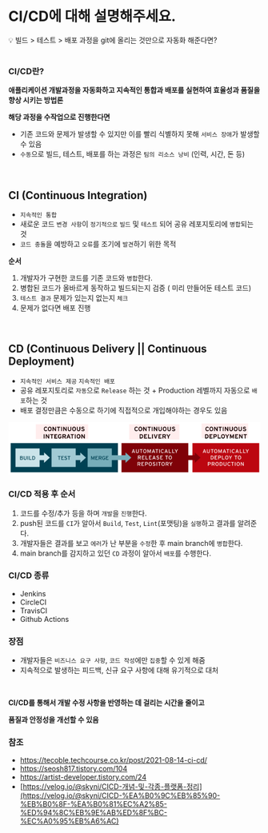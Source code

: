 # CI/CD에 대해 설명해주세요.

<aside>
💡 빌드 > 테스트 >  배포 과정을 git에 올리는 것만으로 자동화 해준다면?
</aside>

<br>

### CI/CD란?

**애플리케이션 개발과정을 자동화하고 지속적인 통합과 배포를 실현하여 효율성과 품질을 향상 시키는 방법론**

**해당 과정을 수작업으로 진행한다면**

- 기존 코드와 문제가 발생할 수 있지만 이를 빨리 식별하지 못해 `서비스 장애`가 발생할 수 있음
- `수동`으로 빌드, 테스트, 배포를 하는 과정은 `팀의 리소스 낭비` (인력, 시간, 돈 등)

<br>

## CI (Continuous Integration)

- `지속적인 통합`
- 새로운 코드 `변경 사항`이 `정기적으로` `빌드` 및 `테스트` 되어 공유 레포지토리에 `병합`되는 것
- `코드 충돌`을 예방하고 `오류`를 조기에 `발견`하기 위한 목적

**순서**

1. 개발자가 구현한 코드를 기존 코드와 `병합`한다.
2. 병합된 코드가 올바르게 동작하고 빌드되는지 검증 ( 미리 만들어둔 테스트 코드)
3. `테스트 결과` 문제가 있는지 없는지 `체크`
4. 문제가 없다면 배포 진행

<br>

## CD (Continuous Delivery || Continuous Deployment)

- `지속적인 서비스 제공` `지속적인 배포`
- 공유 레포지토리로 `자동`으로 `Release` 하는 것 + Production 레벨까지 자동으로 `배포`하는 것
- 배포 결정만큼은 수동으로 하기에 직접적으로 개입해야하는 경우도 있음

![Untitled](/resources/ci_cd.png)

### CI/CD 적용 후 순서

1.  코드를 수정/추가 등을 하며 `개발`을 `진행`한다.
2.  push된 코드를 `CI`가 알아서 `Build`, `Test`, `Lint`(포맷팅)을 `실행`하고 결과를 알려준다.
3.  개발자들은 결과를 보고 `에러`가 난 부분을 `수정`한 후 main branch에 `병합`한다.
4.  main branch를 감지하고 있던 `CD` 과정이 알아서 `배포`를 수행한다.

### CI/CD 종류

- Jenkins
- CircleCI
- TravisCI
- Github Actions

### 장점

- 개발자들은 `비즈니스 요구 사항`, `코드 작성`에만 `집중`할 수 있게 해줌
- 지속적으로 발생하는 피드백, 신규 요구 사항에 대해 유기적으로 대처

<br>

**CI/CD를 통해서 개발 수정 사항을 반영하는 데 걸리는 시간을 줄이고**

**품질과 안정성을 개선할 수 있음**

### 참조

- https://tecoble.techcourse.co.kr/post/2021-08-14-ci-cd/
- https://seosh817.tistory.com/104
- https://artist-developer.tistory.com/24
- [https://velog.io/@skyni/CICD-개념-및-각종-플랫폼-정리](https://velog.io/@skyni/CICD-%EA%B0%9C%EB%85%90-%EB%B0%8F-%EA%B0%81%EC%A2%85-%ED%94%8C%EB%9E%AB%ED%8F%BC-%EC%A0%95%EB%A6%AC)
